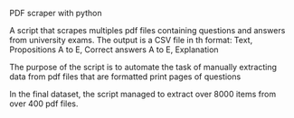 PDF scraper with python

A script that scrapes multiples pdf files containing questions and answers from university exams.
The output is a CSV file in th format: Text, Propositions A to E, Correct answers A to E, Explanation

The purpose of the script is to automate the task of manually extracting data from pdf files that are formatted print pages of questions

In the final dataset, the script managed to extract over 8000 items from over 400 pdf files.